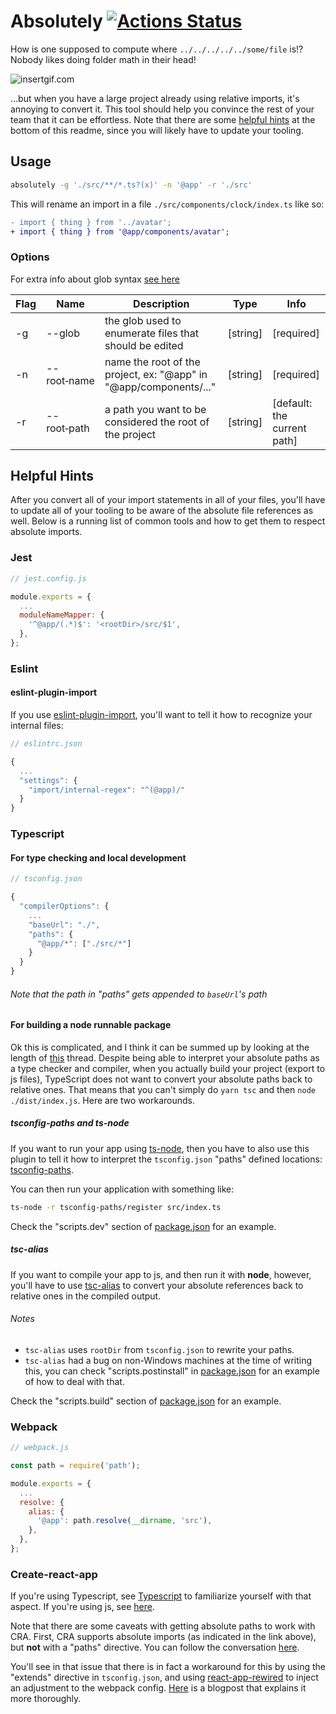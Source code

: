 # Absolutely [![Actions Status](https://github.com/matthandlersux/absolutely/workflows/CI/badge.svg)](https://github.com/matthandlersux/absolutely/actions)

How is one supposed to compute where `../../../../../some/file` is!? Nobody likes doing folder math in their head!

![insertgif.com](https://media0.giphy.com/media/ZThQqlxY5BXMc/200.gif)

...but when you have a large project already using relative imports, it's annoying to convert it. This
tool should help you convince the rest of your team that it can be effortless. Note that there are some
[helpful hints](#helpful-hints) at the bottom of this readme, since you will likely have to update your tooling.

## Usage

```bash
absolutely -g './src/**/*.ts?(x)' -n '@app' -r './src'
```

This will rename an import in a file `./src/components/clock/index.ts` like so:
```diff
- import { thing } from '../avatar';
+ import { thing } from '@app/components/avatar';
```

### Options

For extra info about glob syntax [see here](https://github.com/isaacs/node-glob#glob-primer)

| Flag | Name               | Description                                                       | Type     | Info                        |
| ---- | --------           | -----------                                                       | ----     | ----                        |
| -g   | --glob             | the glob used to enumerate files that should be edited            | [string] | [required]                  |
| -n   | --root&#x2011;name | name the root of the project, ex: "@app" in "@app/components/..." | [string] | [required]                  |
| -r   | --root&#x2011;path | a path you want to be considered the root of the project          | [string] | [default: the current path] |

## Helpful Hints

After you convert all of your import statements in all of your files, you'll have to update all of your tooling
to be aware of the absolute file references as well. Below is a running list of common tools and how to get them
to respect absolute imports.

### Jest

```js
// jest.config.js

module.exports = {
  ...
  moduleNameMapper: {
    '^@app/(.*)$': '<rootDir>/src/$1',
  },
};
```

### Eslint

#### eslint-plugin-import

If you use [eslint-plugin-import](https://github.com/benmosher/eslint-plugin-import), you'll want to tell
it how to recognize your internal files:

```js
// eslintrc.json

{
  ...
  "settings": {
    "import/internal-regex": "^(@app)/"
  }
}
```

### Typescript

#### For type checking and local development

```js
// tsconfig.json

{
  "compilerOptions": {
    ...
    "baseUrl": "./",
    "paths": {
      "@app/*": ["./src/*"]
    }
  }
}
```

###### Note that the path in "paths" gets appended to `baseUrl`'s path

#### For building a node runnable package

Ok this is complicated, and I think it can be summed up by looking at the length of
[this](https://github.com/microsoft/TypeScript/issues/15479) thread. Despite being able to interpret your
absolute paths as a type checker and compiler, when you actually build your project (export to js files), TypeScript
does not want to convert your absolute paths back to relative ones. That means that you can't simply do `yarn tsc` and
then `node ./dist/index.js`. Here are two workarounds.

##### tsconfig-paths and ts-node

If you want to run your app using [ts-node](https://github.com/TypeStrong/ts-node), then you have to also use this plugin
to tell it how to interpret the `tsconfig.json` "paths" defined locations: [tsconfig-paths](https://github.com/dividab/tsconfig-paths).

You can then run your application with something like:

```bash
ts-node -r tsconfig-paths/register src/index.ts
```

Check the "scripts.dev" section of [package.json](package.json) for an example.

##### tsc-alias

If you want to compile your app to js, and then run it with **node**, however, you'll have to use
[tsc-alias](https://github.com/justkey007/tsc-alias) to convert your absolute references back to relative ones in the
compiled output.

###### Notes

* `tsc-alias` uses `rootDir` from `tsconfig.json` to rewrite your paths.
* `tsc-alias` had a bug on non-Windows machines at the time of writing this, you can check "scripts.postinstall" in
  [package.json](package.json) for an example of how to deal with that.

Check the "scripts.build" section of [package.json](package.json) for an example.

### Webpack

```js
// webpack.js

const path = require('path');

module.exports = {
  ...
  resolve: {
    alias: {
      '@app': path.resolve(__dirname, 'src'),
    },
  },
};
```

### Create-react-app

If you're using Typescript, see [Typescript](#typescript) to familiarize yourself with that aspect.
If you're using js, see [here](https://create-react-app.dev/docs/importing-a-component/#absolute-imports).

Note that there are some caveats with getting absolute paths to work with CRA. First, CRA
supports absolute imports (as indicated in the link above), but **not** with a "paths" directive.
You can follow the conversation
[here](https://github.com/facebook/create-react-app/issues/8909#issuecomment-686526409).

You'll see in that issue that there is in fact a workaround for this by using the "extends" directive in
`tsconfig.json`, and using [react-app-rewired](https://www.npmjs.com/package/react-app-rewired) to inject an adjustment
to the webpack config.
[Here](https://medium.com/@gustavograeff1998/absolute-imports-with-create-react-app-typescript-e87878cab65b) is a
blogpost that explains it more thoroughly.
